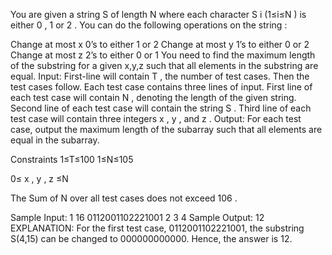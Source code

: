You are given a string S
 of length N
 where each character S
i (1≤i≤N
) is either 0
 , 1
 or 2
. You can do the following operations on the string :

Change at most x
 0’s to either 1 or 2
Change at most y
 1’s to either 0 or 2
Change at most z
 2’s to either 0 or 1
You need to find the maximum length of the substring for a given x,y,z
 such that all elements in the substring are equal.
Input:
First-line will contain T
, the number of test cases. Then the test cases follow.
Each test case contains three lines of input.
First line of each test case will contain N
, denoting the length of the given string.
Second line of each test case will contain the string S
.
Third line of each test case will contain three integers x
, y
, and z
.
Output:
For each test case, output the maximum length of the subarray such that all elements are equal in the subarray.

Constraints
1≤T≤100
1≤N≤105

0≤
 x
, y
, z
 ≤N

The Sum of N
 over all test cases does not exceed 106
.

Sample Input:
1
16
0112001102221001
2 3 4
Sample Output:
12
EXPLANATION:
For the first test case, 0112001102221001, the substring S(4,15)
 can be changed to 000000000000. Hence, the answer is 12.
